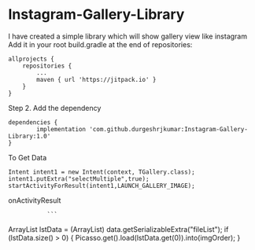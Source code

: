 # Instagram-Gallery-Library
I have created a simple library which will show gallery view like instagram
Add it in your root build.gradle at the end of repositories:

```
allprojects {
	repositories {
		...
		maven { url 'https://jitpack.io' }
	}
}
```
Step 2. Add the dependency

```
dependencies {
        implementation 'com.github.durgeshrjkumar:Instagram-Gallery-Library:1.0'
}
```
To Get Data
```
Intent intent1 = new Intent(context, TGallery.class);
intent1.putExtra("selectMultiple",true);
startActivityForResult(intent1,LAUNCH_GALLERY_IMAGE);
```

onActivityResult

               ```
ArrayList<File> lstData = (ArrayList<File>) data.getSerializableExtra("fileList");
                if (lstData.size() > 0) {
                    Picasso.get().load(lstData.get(0)).into(imgOrder);
               }
```
